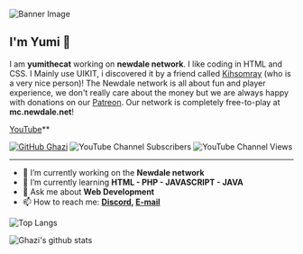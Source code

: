![Banner Image](https://appgyver-meap-assets.s3.amazonaws.com/uploads/asset/acual_asset/b5a1b4da-4724-4102-b14c-be32fe1bd80a/image.png)

## I'm Yumi 🎉

I am **yumithecat** working on **newdale network**. I like coding in HTML and CSS. I Mainly use UIKIT, i discovered it by a friend called [Kihsomray](https://github.com/Kihsomray) (who is a very nice person)! The Newdale network is all about fun and player experience, we don't really care about the money but we are always happy with donations on our [Patreon](https://www.patreon.com/yumithecat). Our network is completely free-to-play at **mc.newdale.net**!

[YouTube](https://www.youtube.com/channel/UC5U8uFFen9fKmw8neD0bDQA)**

[![GitHub Ghazi](https://img.shields.io/github/followers/yumithecat?label=follow&style=social)](https://github.com/gkhan205)
![YouTube Channel Subscribers](https://img.shields.io/youtube/channel/subscribers/UC5U8uFFen9fKmw8neD0bDQA?style=social)
![YouTube Channel Views](https://img.shields.io/youtube/channel/views/UC5U8uFFen9fKmw8neD0bDQA?style=social)

---

- 🔭 I’m currently working on the **Newdale network**
- 🌱 I’m currently learning **HTML - PHP - JAVASCRIPT - JAVA**
- 💬 Ask me about **Web Development**
- 📫 How to reach me:
  **[Discord](https://newdale.net/discord), [E-mail](https://newdale.net/contact)**

![Top Langs](https://github-readme-stats.vercel.app/api/top-langs/?username=yumithecat&layout=compact&theme=dark&hide_border=true)

![Ghazi's github stats](https://github-readme-stats.vercel.app/api?username=yumithecat&show_icons=true&hide_border=true&theme=dark)

